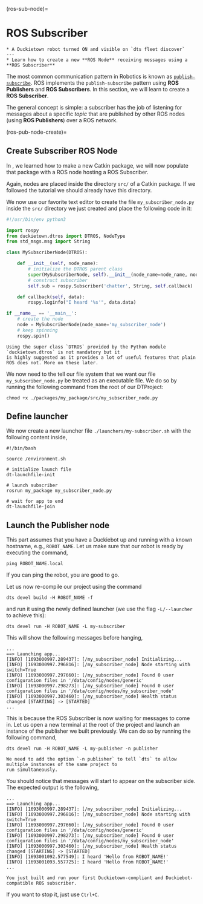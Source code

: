(ros-sub-node)=
# ROS Subscriber

```{needget}
* A Duckietown robot turned ON and visible on `dts fleet discover`
---
* Learn how to create a new **ROS Node** receiving messages using a **ROS Subscriber**
```

The most common communication pattern in Robotics is known as
[`publish-subscribe`](https://en.wikipedia.org/wiki/Publish%E2%80%93subscribe_pattern).
ROS implements the `publish-subscribe` pattern using **ROS Publishers** and **ROS Subscribers**.
In this section, we will learn to create a **ROS Subscriber**.

The general concept is simple: a subscriber has the job of listening for messages about a specific _topic_
that are published by other ROS nodes (using **ROS Publishers**) over a ROS network. 


(ros-pub-node-create)=
## Create Subscriber ROS Node

In [](ros-catkin-package-create), we learned how to make a new Catkin package, we will now populate that
package with a ROS node hosting a ROS Subscriber.

Again, nodes are placed inside the directory `src/` of a Catkin package.
If we followed the tutorial [](ros-pub-node-create) we should already have this directory.

We now use our favorite text editor to create the file
`my_subscriber_node.py` inside the `src/` directory we just created and place the following code in it:

```python
#!/usr/bin/env python3

import rospy
from duckietown.dtros import DTROS, NodeType
from std_msgs.msg import String

class MySubscriberNode(DTROS):

    def __init__(self, node_name):
        # initialize the DTROS parent class
        super(MySubscriberNode, self).__init__(node_name=node_name, node_type=NodeType.GENERIC)
        # construct subscriber
        self.sub = rospy.Subscriber('chatter', String, self.callback)

    def callback(self, data):
        rospy.loginfo("I heard '%s'", data.data)

if __name__ == '__main__':
    # create the node
    node = MySubscriberNode(node_name='my_subscriber_node')
    # keep spinning
    rospy.spin()
```

```{note}
Using the super class `DTROS` provided by the Python module `duckietown.dtros` is not mandatory but it
is highly suggested as it provides a lot of useful features that plain ROS does not. More on these later.
```

We now need to the tell our file system that we want our file `my_subscriber_node.py` be treated
as an executable file. We do so by running the following command from the root of our DTProject:

    chmod +x ./packages/my_package/src/my_subscriber_node.py



## Define launcher

We now create a new launcher file `./launchers/my-subscriber.sh` with the following content inside,

```shell
#!/bin/bash

source /environment.sh

# initialize launch file
dt-launchfile-init

# launch subscriber
rosrun my_package my_subscriber_node.py

# wait for app to end
dt-launchfile-join
```


## Launch the Publisher node

This part assumes that you have a Duckiebot up and running with a known hostname, e.g., `ROBOT_NAME`.
Let us make sure that our robot is ready by executing the command,

    ping ROBOT_NAME.local

If you can ping the robot, you are good to go.

Let us now re-compile our project using the command

    dts devel build -H ROBOT_NAME -f

and run it using the newly defined launcher (we use the flag `-L/--launcher` to achieve this):

    dts devel run -H ROBOT_NAME -L my-subscriber

This will show the following messages before hanging,

```
...
==> Launching app...
[INFO] [1693000997.289437]: [/my_subscriber_node] Initializing...
[INFO] [1693000997.296816]: [/my_subscriber_node] Node starting with switch=True
[INFO] [1693000997.297660]: [/my_subscriber_node] Found 0 user configuration files in '/data/config/nodes/generic'
[INFO] [1693000997.298273]: [/my_subscriber_node] Found 0 user configuration files in '/data/config/nodes/my_subscriber_node'
[INFO] [1693000997.303460]: [/my_subscriber_node] Health status changed [STARTING] -> [STARTED]
...
```

This is because the ROS Subscriber is now waiting for messages to come in. Let us open a new terminal at the
root of the project and launch an instance of the publisher we built previously. We can do so by running the 
following command,

    dts devel run -H ROBOT_NAME -L my-publisher -n publisher

```{note}
We need to add the option `-n publisher` to tell `dts` to allow multiple instances of the same project to
run simultaneously.
```

You should notice that messages will start to appear on the subscriber side. The expected output is the
following,

```
...
==> Launching app...
[INFO] [1693000997.289437]: [/my_subscriber_node] Initializing...
[INFO] [1693000997.296816]: [/my_subscriber_node] Node starting with switch=True
[INFO] [1693000997.297660]: [/my_subscriber_node] Found 0 user configuration files in '/data/config/nodes/generic'
[INFO] [1693000997.298273]: [/my_subscriber_node] Found 0 user configuration files in '/data/config/nodes/my_subscriber_node'
[INFO] [1693000997.303460]: [/my_subscriber_node] Health status changed [STARTING] -> [STARTED]
[INFO] [1693001092.577549]: I heard 'Hello from ROBOT_NAME!'
[INFO] [1693001093.557725]: I heard 'Hello from ROBOT_NAME!'
...
```


```{admonition} Congratulations 🎉
You just built and run your first Duckietown-compliant and Duckiebot-compatible ROS subscriber.
```

If you want to stop it, just use `Ctrl+C`.

